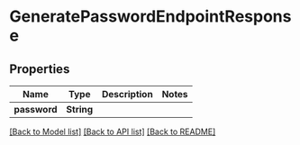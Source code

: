 # GeneratePasswordEndpointResponse

## Properties

Name | Type | Description | Notes
------------ | ------------- | ------------- | -------------
**password** | **String** |  | 

[[Back to Model list]](../#documentation-for-models) [[Back to API list]](../#documentation-for-api-endpoints) [[Back to README]](../)


